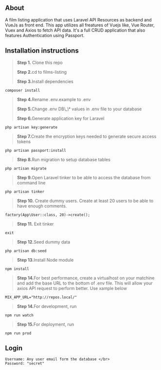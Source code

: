 ## About

A film listing application that uses Laravel API Resources as backend and VueJs as front end. This app utilizes all freatures of Vuejs like, Vue Router, Vuex and Axios to fetch API data.
It's a full CRUD application that also features Authentication using Passport.

## Installation instructions

> <p><strong>Step 1.</strong> Clone this repo</p>
> <p><strong>Step 2.</strong>cd to films-listing</p>
> <p><strong>Step 3.</strong>Install dependencies</p>

```
composer install
```

> <p><strong>Step 4.</strong>Rename .env.example to .env</p>
> <p> <strong>Step 5.</strong>Change .env DB\_\* values in .env file to your database</p>
> <p><strong>Step 6.</strong>Generate application key for Laravel</p>

```
php artisan key:generate
```

> <p><strong>Step 7.</strong>Create the encryption keys needed to generate secure access tokens</p>

```
php artisan passport:install
```

> <p><strong>Step 8.</strong>Run migration to setup database tables</p>

```
php artisan migrate
```

> <p><strong>Step 9.</strong>Open Laravel tinker to be able to access the database from command line</p>

```
php artisan tinker
```

> <p><strong>Step 10.</strong> Create dummy users. Create at least 20 users to be able to have enough comments.</p>

```
factory(App\User::class, 20)->create();
```

> <p><strong>Step 11.</strong> Exit tinker</p>

```
exit
```

> <p><strong>Step 12.</strong>Seed dummy data</p>

```
php artisan db:seed
```

> <p><strong>Step 13.</strong>Install Node module</p>

```
npm install
```

> <p><strong>Step 14.</strong>For best performance, create a virtualhost on your matchine and add the base URL to the bottom of .env file. This will allow your axios API request to perform better. Use xample below </p>

```
MIX_APP_URL="http://repos.local/"
```

> <p><strong>Step 14.</strong>For development, run</p>

```
npm run watch
```

> <p><strong>Step 15.</strong>For deployment, run</p>

```
npm run prod
```

## Login

```
Username: Any user email form the database </br>
Password: "secret"
```
